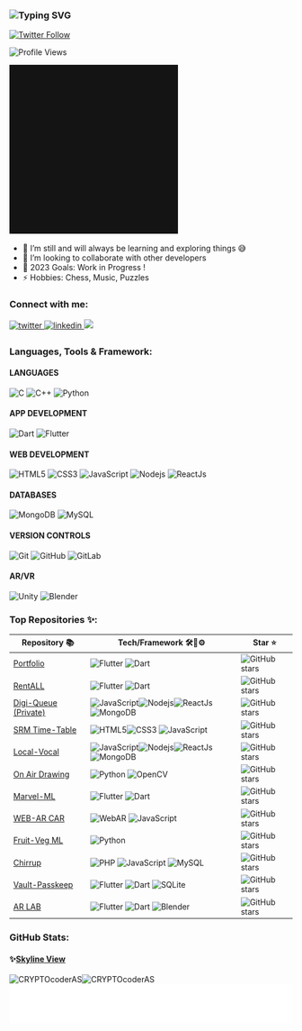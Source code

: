 

<!--
**CRYPTOcoderAS/CRYPTOcoderAS** is a ✨ _special_ ✨ repository because its `README.md` (this file) appears on your GitHub profile.

Here are some ideas to get you started:

- 🔭 I’m currently working on ...
- 🌱 I’m currently learning ...
- 👯 I’m looking to collaborate on ...
- 🤔 I’m looking for help with ...
- 💬 Ask me about ...
- 📫 How to reach me: ...
- 😄 Pronouns: ...
- ⚡ Fun fact: ...
 ### Hi there, I'm Akshat SACHAN- aka CryptoCoderAS 👋
-->
 


 ### ![Typing SVG](https://readme-typing-svg.herokuapp.com?font=Montserrat&color=edf4f7&vCenter=true&color=green&lines=Hey+👋,+I'm+Akshat+SACHAN)

[![Twitter Follow](https://img.shields.io/twitter/follow/sachanAK6121?color=1DA1F2&logo=twitter&style=for-the-badge)](https://twitter.com/intent/follow?original_referer=https%3A%2F%2Fgithub.com%2FsachanAK6121&screen_name=sachanAK6121)

![Profile Views](https://komarev.com/ghpvc/?username=CRYPTOcoderAS&color=brightgreen)

<!-- <img align="centre" alt="GIF" src="https://github.com/CRYPTOcoderAS/CRYPTOcoderAS/blob/trial/code.gif?raw=true" width="900" height="420" />
<br> -->

<!-- <img align="centre" alt="GIF" src="https://github.com/CRYPTOcoderAS/CRYPTOcoderAS/blob/trial/AS.gif?raw=true" width="400" height="400" />
<br> -->

<img align="centre" alt="GIF" src="https://github.com/CRYPTOcoderAS/CRYPTOcoderAS/blob/trial/download.gif?raw=true" width="300" height="300" />
<br>

- 🌱 I’m still and will always be learning and exploring things 😅
- 👯 I’m looking to collaborate with other developers
- 🥅 2023 Goals: Work in Progress !
- ⚡ Hobbies: Chess, Music, Puzzles

### Connect with me:

<a href="https://twitter.com/sachanAK6121" target="_blank">
<img src=https://img.shields.io/badge/twitter-%2300acee.svg?&style=for-the-badge&logo=twitter&logoColor=white alt=twitter style="margin-bottom: 5px;" />
</a>
<a href="https://www.linkedin.com/in/akshat-sachan-1b0308217/" target="_blank">
<img src=https://img.shields.io/badge/linkedin-%231E77B5.svg?&style=for-the-badge&logo=linkedin&logoColor=white alt=linkedin style="margin-bottom: 5px;" />
</a>
<a href="mailto:akchan6121@gmail.com" target="_blank">
 
<img  src="https://img.shields.io/badge/Gmail-D14836?style=for-the-badge&logo=gmail&logoColor=white"  />
 
</a>




<br />

### Languages, Tools & Framework:

#### LANGUAGES 
![C](https://img.shields.io/badge/-C-00599C?style=flat-square&logo=C)
![C++](https://img.shields.io/badge/C%2B%2B-00599C?style=flat-square&logo=C%2B%2B&logoColor=red")
![Python](https://img.shields.io/badge/-Python-black?style=flat-square&logo=Python)

#### APP DEVELOPMENT
![Dart](https://img.shields.io/badge/-Dart-E34F26?style=flat-square&logo=Dart)
![Flutter](https://img.shields.io/badge/-Flutter-darkblue?style=flat-square&logo=Flutter)

#### WEB DEVELOPMENT
![HTML5](https://img.shields.io/badge/-HTML5-E34F26?style=flat-square&logo=html5&logoColor=white)
![CSS3](https://img.shields.io/badge/-CSS3-1572B6?style=flat-square&logo=css3)
![JavaScript](https://img.shields.io/badge/-JavaScript-black?style=flat-square&logo=javascript)
![Nodejs](https://img.shields.io/badge/-Nodejs-black?style=flat-square&logo=Node.js)
![ReactJs](https://img.shields.io/badge/-React-black?style=flat-square&logo=react)

#### DATABASES
![MongoDB](https://img.shields.io/badge/-MongoDB-black?style=flat-square&logo=mongodb)
![MySQL](https://img.shields.io/badge/-MySQL-black?style=flat-square&logo=mysql)

#### VERSION CONTROLS
![Git](https://img.shields.io/badge/-Git-black?style=flat-square&logo=git)
![GitHub](https://img.shields.io/badge/-GitHub-181717?style=flat-square&logo=github)
![GitLab](https://img.shields.io/badge/-GitLab-FCA121?style=flat-square&logo=gitlab)

#### AR/VR
![Unity](https://img.shields.io/badge/-Unity-00599C?style=flat-square&logo=Unity)
![Blender](https://img.shields.io/badge/-Blender-E34F26?style=flat-square&logo=Blender)



 
 

  
### Top Repositories ✨:



| Repository 📚 | Tech/Framework 🛠🔧⚙ | Star :star: | 
|---------|------------|---------|
| [Portfolio](https://github.com/CRYPTOcoderAS/PortFolio-Flutter-Web) | ![Flutter](https://img.shields.io/badge/-Flutter-darkblue?style=flat-square&logo=Flutter) ![Dart](https://img.shields.io/badge/-Dart-E34F26?style=flat-square&logo=Dart) | ![GitHub stars](https://img.shields.io/github/stars/CRYPTOcoderAS/PortFolio-Flutter-Web?style=for-the-badge)  | 
| [RentALL](https://github.com/CRYPTOcoderAS/RentALL-Flutter) | ![Flutter](https://img.shields.io/badge/-Flutter-darkblue?style=flat-square&logo=Flutter) ![Dart](https://img.shields.io/badge/-Dart-E34F26?style=flat-square&logo=Dart) | ![GitHub stars](https://img.shields.io/github/stars/CRYPTOcoderAS/RentALL-Flutter?style=for-the-badge) | 
| [Digi-Queue (Private)](https://github.com/CRYPTOcoderAS/Digi-Queue) | ![JavaScript](https://img.shields.io/badge/-JavaScript-black?style=flat-square&logo=javascript)![Nodejs](https://img.shields.io/badge/-Nodejs-black?style=flat-square&logo=Node.js)![ReactJs](https://img.shields.io/badge/-React-black?style=flat-square&logo=react)![MongoDB](https://img.shields.io/badge/-MongoDB-black?style=flat-square&logo=mongodb) | ![GitHub stars](https://img.shields.io/github/stars/CRYPTOcoderAS/Digi-Queue?style=for-the-badge) | 
| [SRM Time-Table](https://github.com/CRYPTOcoderAS/SRM-TimeTable) | ![HTML5](https://img.shields.io/badge/-HTML5-E34F26?style=flat-square&logo=html5&logoColor=white)![CSS3](https://img.shields.io/badge/-CSS3-1572B6?style=flat-square&logo=css3) ![JavaScript](https://img.shields.io/badge/-JavaScript-black?style=flat-square&logo=javascript)| ![GitHub stars](https://img.shields.io/github/stars/CRYPTOcoderAS/SRM-TimeTable?style=for-the-badge) | 
| [Local-Vocal](https://github.com/CRYPTOcoderAS/SEPM--LocalVocal) | ![JavaScript](https://img.shields.io/badge/-JavaScript-black?style=flat-square&logo=javascript)![Nodejs](https://img.shields.io/badge/-Nodejs-black?style=flat-square&logo=Node.js)![ReactJs](https://img.shields.io/badge/-React-black?style=flat-square&logo=react)![MongoDB](https://img.shields.io/badge/-MongoDB-black?style=flat-square&logo=mongodb) | ![GitHub stars](https://img.shields.io/github/stars/CRYPTOcoderAS/SEPM--LocalVocal?style=for-the-badge) | 
| [On Air Drawing](https://github.com/CRYPTOcoderAS/On-Air-Drawing) | ![Python](https://img.shields.io/badge/-Python-black?style=flat-square&logo=Python) ![OpenCV](https://img.shields.io/badge/-OpenCV-orange?style=flat-square&logo=opencv) | ![GitHub stars](https://img.shields.io/github/stars/CRYPTOcoderAS/On-Air-Drawing?style=for-the-badge) | 
| [Marvel-ML](https://github.com/CRYPTOcoderAS/Marvels-ML) | ![Flutter](https://img.shields.io/badge/-Flutter-darkblue?style=flat-square&logo=Flutter) ![Dart](https://img.shields.io/badge/-Dart-E34F26?style=flat-square&logo=Dart) | ![GitHub stars](https://img.shields.io/github/stars/CRYPTOcoderAS/Marvels-ML?style=for-the-badge)  | 
| [WEB-AR CAR](https://github.com/CRYPTOcoderAS/WEBAR) | ![WebAR](https://img.shields.io/badge/-WebAR-green?style=flat-square&logo=AR) ![JavaScript](https://img.shields.io/badge/-JavaScript-black?style=flat-square&logo=javascript) | ![GitHub stars](https://img.shields.io/github/stars/CRYPTOcoderAS/WEBAR?style=for-the-badge)  | 
| [Fruit-Veg ML](https://github.com/CRYPTOcoderAS/Fruit_Veg_Classification) | ![Python](https://img.shields.io/badge/-Python-black?style=flat-square&logo=Python)  | ![GitHub stars](https://img.shields.io/github/stars/CRYPTOcoderAS/Fruit_Veg_Classification?style=for-the-badge)  | 
| [Chirrup](https://github.com/CRYPTOcoderAS/Chirrup) | ![PHP](https://img.shields.io/badge/-PHP-orange?style=flat-square&logo=PHP) ![JavaScript](https://img.shields.io/badge/-JavaScript-black?style=flat-square&logo=javascript) ![MySQL](https://img.shields.io/badge/-MySQL-skyblue?style=flat-square&logo=MySQL)| ![GitHub stars](https://img.shields.io/github/stars/CRYPTOcoderAS/Chirrup?style=for-the-badge)  | 
| [Vault-Passkeep](https://github.com/CRYPTOcoderAS/Vault-Flutter) | ![Flutter](https://img.shields.io/badge/-Flutter-darkblue?style=flat-square&logo=Flutter) ![Dart](https://img.shields.io/badge/-Dart-E34F26?style=flat-square&logo=Dart) ![SQLite](https://img.shields.io/badge/-SQLite-blue?style=flat-square&logo=SQLite)| ![GitHub stars](https://img.shields.io/github/stars/CRYPTOcoderAS/Vault-Flutter?style=for-the-badge)  | 
| [AR LAB](https://github.com/CRYPTOcoderAS/AR-Based-Laboratory) | ![Flutter](https://img.shields.io/badge/-Flutter-darkblue?style=flat-square&logo=Flutter) ![Dart](https://img.shields.io/badge/-Dart-blue?style=flat-square&logo=Dart) ![Blender](https://img.shields.io/badge/-Blender-E34F26?style=flat-square&logo=Blender) | ![GitHub stars](https://img.shields.io/github/stars/CRYPTOcoderAS/AR-Based-Laboratory?style=for-the-badge)  | 



 ### GitHub Stats:

 #### ✨[Skyline View](https://skyline.github.com/CRYPTOcoderAS/2021)
  <p> 
  <img align="left" src="https://github-readme-stats.vercel.app/api?username=CRYPTOcoderAS&theme=algolia&layout=compact&show_icons=true" alt="CRYPTOcoderAS" />
  <img align="left" src="https://github-readme-stats.vercel.app/api/top-langs/?username=CRYPTOcoderAS&langs_count=10&theme=algolia&layout=compact&hide=html" alt="CRYPTOcoderAS" /> 
  
 
 
 <img align='center'  height="70" alt="Thanks" width="100%" src="https://github.com/Kushal997-das/Kushal997-das/blob/master/Profile%20generator/marquee.svg"/>

  
 
  </p>
  


[twitter]: https://twitter.com/sachanAK6121
[instagram]: https://instagram.com/
[linkedin]: https://www.linkedin.com/in/akshat-sachan-1b0308217/
[medium]: https://medium.com/


